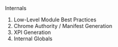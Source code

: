 <div class="section" id="internals-header">Internals</div>
  <ol id="internals">
    <li class="link" id="best-practices">Low-Level Module Best Practices</li>
    <li class="link" id="chrome">Chrome Authority / Manifest Generation</li>
    <li class="link" id="xpi">XPI Generation</li>
    <li class="link" id="internal-globals">Internal Globals</li>
  </ol>